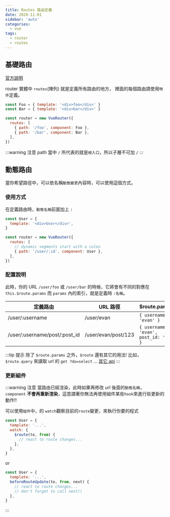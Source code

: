 ```yaml
---
title: Routes 路由定義
date: 2020-11-01
sidebar: 'auto'
categories:
  - vue
tags:
  - router
  - routes
---
```


## 基礎路由

[官方說明](https://router.vuejs.org/guide/essentialsdynamic-matching.html#reacting-to-params-changes)

router 實體中 `routes`(陣列) 就是定義所有路由的地方，
裡面的每個路由請使用`物件`定義。

```js {1-2,6-7}
const Foo = { template: '<div>foo</div>' }
const Bar = { template: '<div>bar</div>' }

const router = new VueRouter({
  routes: [
    { path: '/foo', component: Foo },
    { path: '/bar', component: Bar },
  ],
})
```

:::warning 注意
path 當中 `/` 所代表的就是`根入口`，所以子層不可加 `/`
:::

## 動態路由

當你希望路徑中，可以依名稱`動態變更`內容時，可以使用這個方式。

### 使用方式

在定義路由時，`動態名稱`前面加上 `:`

```js {8}
const User = {
  template: '<div>User</div>',
}

const router = new VueRouter({
  routes: [
    // dynamic segments start with a colon
    { path: '/user/:id', component: User },
  ],
})
```

### 配置說明

此時，你的 URL `/user/foo` 或 `/user/bar` 的時候，它將會有不同的對應在 `this.$route.params` 而 `params` 內的索引，就是定義時 `:名稱`。

| 定義路由                      | URL 路徑            | \$route.params                         |
| ----------------------------- | ------------------- | -------------------------------------- |
| /user/:username               | /user/evan          | `{ username: 'evan' }`                 |
| /user/:username/post/:post_id | /user/evan/post/123 | `{ username: 'evan', post_id: '123' }` |

:::tip 提示
除了 `$route.params` 之外，`$route` 還有其它的用法!
比如，`$route.query` 來讀取 url 的 `get ?do=select` … [其它 api](https://router.vuejs.org/api/#the-route-object)
:::

### 更新組件

:::warning 注意
當路由已經渲染，此時如果再修改 url 後面的`動態名稱`，`component` **不會再重新渲染**，這意謂著你無法再使用組件某些`hook`來進行些更新的動作!!

可以使用`組件`中，的 `watch`觀察目前的`route`變更，來執行你要的程式

```js {3-6}
const User = {
  template: '...',
  watch: {
    $route(to, from) {
      // react to route changes...
    },
  },
}
```

or

```js
const User = {
  template: '...',
  beforeRouteUpdate(to, from, next) {
    // react to route changes...
    // don't forget to call next()
  },
}
```

:::
